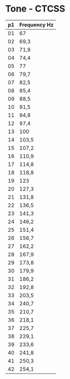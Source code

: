# Tone - CTCSS

| p1 | Frequency Hz |
|----|--------------|
| 01 | 67           |
| 02 | 69,3         |
| 03 | 71,9         |
| 04 | 74,4         |
| 05 | 77           |
| 06 | 79,7         |
| 07 | 82,5         |
| 08 | 85,4         |
| 09 | 88,5         |
| 10 | 91,5         |
| 11 | 94,8         |
| 12 | 97,4         |
| 13 | 100          |
| 14 | 103,5        |
| 15 | 107,2        |
| 16 | 110,9        |
| 17 | 114,8        |
| 18 | 118,8        |
| 19 | 123          |
| 20 | 127,3        |
| 21 | 131,8        |
| 22 | 136,5        |
| 23 | 141,3        |
| 24 | 146,2        |
| 25 | 151,4        |
| 26 | 156,7        |
| 27 | 162,2        |
| 28 | 167,9        |
| 29 | 173,8        |
| 30 | 179,9        |
| 31 | 186,2        |
| 32 | 192,8        |
| 33 | 203,5        |
| 34 | 240,7        |
| 35 | 210,7        |
| 36 | 218,1        |
| 37 | 225,7        |
| 38 | 229,1        |
| 39 | 233,6        |
| 40 | 241,8        |
| 41 | 250,3        |
| 42 | 254,1        |
